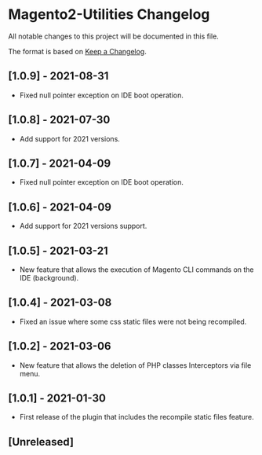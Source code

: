 # Magento2-Utilities Changelog
All notable changes to this project will be documented in this file.

The format is based on [Keep a Changelog](https://keepachangelog.com/en/1.0.0/).

## [1.0.9] - 2021-08-31

- Fixed null pointer exception on IDE boot operation.

## [1.0.8] - 2021-07-30

- Add support for 2021 versions.

## [1.0.7] - 2021-04-09

- Fixed null pointer exception on IDE boot operation.

## [1.0.6] - 2021-04-09

- Add support for 2021 versions support.

## [1.0.5] - 2021-03-21

- New feature that allows the execution of Magento CLI commands on the IDE (background).

## [1.0.4] - 2021-03-08

- Fixed an issue where some css static files were not being recompiled.

## [1.0.2] - 2021-03-06

- New feature that allows the deletion of PHP classes Interceptors via file menu.

## [1.0.1] - 2021-01-30

- First release of the plugin that includes the recompile static files feature.

## [Unreleased]

